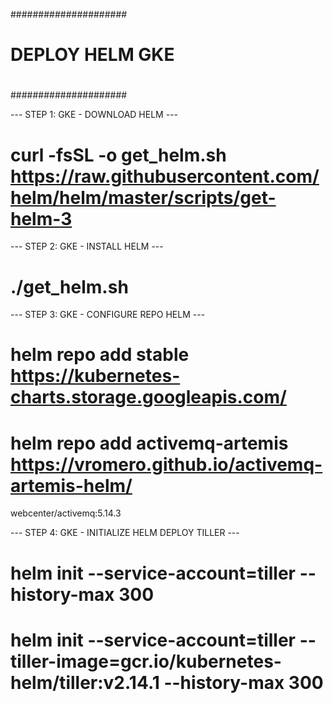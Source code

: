 #####################
#                   #
#  DEPLOY HELM GKE  #
#                   #
#####################

--- STEP 1: GKE - DOWNLOAD HELM ---
# curl -fsSL -o get_helm.sh https://raw.githubusercontent.com/helm/helm/master/scripts/get-helm-3

--- STEP 2: GKE - INSTALL HELM ---
# ./get_helm.sh

--- STEP 3: GKE - CONFIGURE REPO HELM ---
# helm repo add stable https://kubernetes-charts.storage.googleapis.com/
# helm repo add activemq-artemis https://vromero.github.io/activemq-artemis-helm/
webcenter/activemq:5.14.3

--- STEP 4: GKE - INITIALIZE HELM DEPLOY TILLER ---
# helm init --service-account=tiller --history-max 300
# helm init --service-account=tiller --tiller-image=gcr.io/kubernetes-helm/tiller:v2.14.1 --history-max 300
